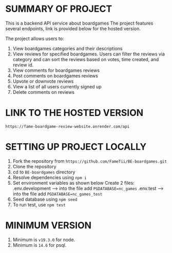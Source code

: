 # SUMMARY OF PROJECT 
This is a backend API service about boardgames
The project features several endpoints, link is provided below for the hosted version.

The project allows users to: 
1. View boardgames categories and their descriptions
2. View reviews for specified boardgames. Users can filter the reviews via category and can sort the reviews based on votes, time created, and review id. 
3. View comments for boardgames reviews
4. Post comments on boardgames reviews
5. Upvote or downvote reviews
6. View a list of all users currently signed up 
7. Delete comments on reviews

# LINK TO THE HOSTED VERSION 
`https://fame-boardgame-review-website.onrender.com/api`

# SETTING UP PROJECT LOCALLY
1. Fork the repository from  `https://github.com/FameTii/BE-boardgames.git` 
2. Clone the repository 
2. cd to `BE-boardgames` directory
3. Resolve dependencies using `npm i`
4. Set environment variables as shown below
Create 2 files:
.env.development --> into the file add `PGDATABASE=nc_games`
.env.test --> into the file add `PGDATABASE=nc_games_test`
5. Seed database using `npm seed`
6. To run test, use `npm test`

# MINIMUM VERSION
1. Minimum is `v19.3.0` for node.
2. Minimum is `14.6` for psql. 